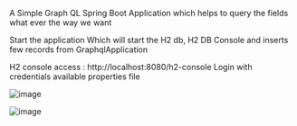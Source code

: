 A Simple Graph QL Spring Boot Application which helps to query the fields what ever the way we want

Start the application
Which will start the H2 db, H2 DB Console and inserts few records from GraphqlApplication

H2 console access : http://localhost:8080/h2-console
Login with credentials available properties file

![image](https://github.com/srss-pocs/springboot-graphql/assets/145287517/1eb9d71c-1d59-4507-bdd8-f5d42fefb5c7)

![image](https://github.com/srss-pocs/springboot-graphql/assets/145287517/27edae8c-7841-4021-8a2e-555ae406b18b)


